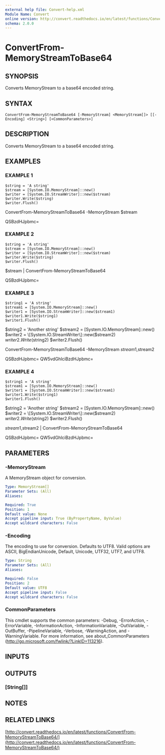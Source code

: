 ```yaml
---
external help file: Convert-help.xml
Module Name: Convert
online version: http://convert.readthedocs.io/en/latest/functions/ConvertFrom-MemoryStreamToBase64/
schema: 2.0.0
---
```


# ConvertFrom-MemoryStreamToBase64

## SYNOPSIS
Converts MemoryStream to a base64 encoded string.

## SYNTAX

```
ConvertFrom-MemoryStreamToBase64 [-MemoryStream] <MemoryStream[]> [[-Encoding] <String>] [<CommonParameters>]
```

## DESCRIPTION
Converts MemoryStream to a base64 encoded string.

## EXAMPLES

### EXAMPLE 1
```
$string = 'A string'
$stream = [System.IO.MemoryStream]::new()
$writer = [System.IO.StreamWriter]::new($stream)
$writer.Write($string)
$writer.Flush()
```

ConvertFrom-MemoryStreamToBase64 -MemoryStream $stream

QSBzdHJpbmc=

### EXAMPLE 2
```
$string = 'A string'
$stream = [System.IO.MemoryStream]::new()
$writer = [System.IO.StreamWriter]::new($stream)
$writer.Write($string)
$writer.Flush()
```

$stream | ConvertFrom-MemoryStreamToBase64

QSBzdHJpbmc=

### EXAMPLE 3
```
$string1 = 'A string'
$stream1 = [System.IO.MemoryStream]::new()
$writer1 = [System.IO.StreamWriter]::new($stream1)
$writer1.Write($string1)
$writer1.Flush()
```

$string2 = 'Another string'
$stream2 = \[System.IO.MemoryStream\]::new()
$writer2 = \[System.IO.StreamWriter\]::new($stream2)
$writer2.Write($string2)
$writer2.Flush()

ConvertFrom-MemoryStreamToBase64 -MemoryStream $stream1,$stream2

QSBzdHJpbmc=
QW5vdGhlciBzdHJpbmc=

### EXAMPLE 4
```
$string1 = 'A string'
$stream1 = [System.IO.MemoryStream]::new()
$writer1 = [System.IO.StreamWriter]::new($stream1)
$writer1.Write($string1)
$writer1.Flush()
```

$string2 = 'Another string'
$stream2 = \[System.IO.MemoryStream\]::new()
$writer2 = \[System.IO.StreamWriter\]::new($stream2)
$writer2.Write($string2)
$writer2.Flush()

$stream1,$stream2 | ConvertFrom-MemoryStreamToBase64

QSBzdHJpbmc=
QW5vdGhlciBzdHJpbmc=

## PARAMETERS

### -MemoryStream
A MemoryStream object for conversion.

```yaml
Type: MemoryStream[]
Parameter Sets: (All)
Aliases:

Required: True
Position: 1
Default value: None
Accept pipeline input: True (ByPropertyName, ByValue)
Accept wildcard characters: False
```

### -Encoding
The encoding to use for conversion.
Defaults to UTF8.
Valid options are ASCII, BigEndianUnicode, Default, Unicode, UTF32, UTF7, and UTF8.

```yaml
Type: String
Parameter Sets: (All)
Aliases:

Required: False
Position: 2
Default value: UTF8
Accept pipeline input: False
Accept wildcard characters: False
```

### CommonParameters
This cmdlet supports the common parameters: -Debug, -ErrorAction, -ErrorVariable, -InformationAction, -InformationVariable, -OutVariable, -OutBuffer, -PipelineVariable, -Verbose, -WarningAction, and -WarningVariable.
For more information, see about_CommonParameters (http://go.microsoft.com/fwlink/?LinkID=113216).

## INPUTS

## OUTPUTS

### [String[]]
## NOTES

## RELATED LINKS

[http://convert.readthedocs.io/en/latest/functions/ConvertFrom-MemoryStreamToBase64/](http://convert.readthedocs.io/en/latest/functions/ConvertFrom-MemoryStreamToBase64/)

